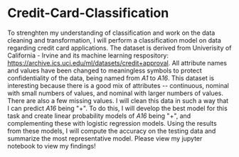 # Credit-Card-Classification
To strenghten my understanding of classification and work on the data cleaning and transformation, I will perform a classification model on data regarding credit card applications. The dataset is derived from Univerisity of California - Irvine and its machine learning respository: https://archive.ics.uci.edu/ml/datasets/credit+approval. All attribute names and values have been changed to meaningless symbols to protect confidentiality of the data, being named from _A1_ to _A16_. This dataset is interesting because there is a good mix of attributes -- continuous, nominal with small numbers of values, and nominal with larger numbers of values. There are also a few missing values. I will clean this data in such a way that I can predict _A16_ being "+". To do this, I will develop the best model for this task  and create linear probability models of _A16_ being "+", and complementing these with logistic regression models. Using the results from these models, I will compute the accuracy on the testing data and summarize the most representative model. Please view my jupyter notebook to view my findings!
